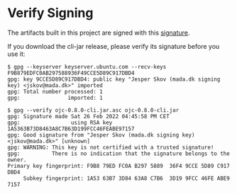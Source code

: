 # Verify Signing

The artifacts built in this project are signed with this [signature](http://keyserver.ubuntu.com/pks/lookup?search=0xF9B879EDFC0AB297588936F49CCE5D89C917DBD4&fingerprint=on&op=index).

If you download the cli-jar release, please verify its signature before you use it:

```console
$ gpg --keyserver keyserver.ubuntu.com --recv-keys F9B879EDFC0AB297588936F49CCE5D89C917DBD4
gpg: key 9CCE5D89C917DBD4: public key "Jesper Skov (mada.dk signing key) <jskov@mada.dk>" imported
gpg: Total number processed: 1
gpg:               imported: 1

$ gpg --verify ojc-0.8.0-cli.jar.asc ojc-0.8.0-cli.jar
gpg: Signature made Sat 26 Feb 2022 04:45:58 PM CET
gpg:                using RSA key 1A5363B73D8463A8C7B63D199FCC46FEABE97157
gpg: Good signature from "Jesper Skov (mada.dk signing key) <jskov@mada.dk>" [unknown]
gpg: WARNING: This key is not certified with a trusted signature!
gpg:          There is no indication that the signature belongs to the owner.
Primary key fingerprint: F9B8 79ED FC0A B297 5889  36F4 9CCE 5D89 C917 DBD4
     Subkey fingerprint: 1A53 63B7 3D84 63A8 C7B6  3D19 9FCC 46FE ABE9 7157
```
